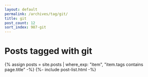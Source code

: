 ```yaml
---
layout: default
permalink: /archives/tag/git/
title: git
post_count: 12
sort_index: 987-git
---
```

<h1 class="page-heading">Posts tagged with git</h1>
{% assign posts = site.posts | where_exp: "item", "item.tags contains page.title" -%}
{%- include post-list.html -%}
